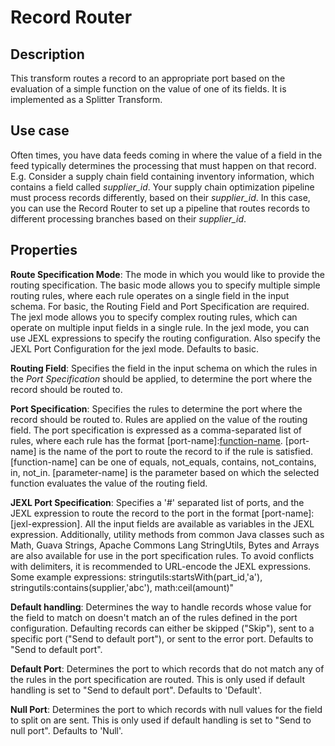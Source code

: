 # Record Router

Description
-----------
This transform routes a record to an appropriate port based on the evaluation of a simple function on the value of one
of its fields. It is implemented as a Splitter Transform.

Use case
--------
Often times, you have data feeds coming in where the value of a field in the feed typically determines the processing
that must happen on that record.
E.g. Consider a supply chain field containing inventory information, which contains a field called *supplier_id*.
Your supply chain optimization pipeline must process records differently, based on their *supplier_id*. In this case,
you can use the Record Router to set up a pipeline that routes records to different processing branches based on their
*supplier_id*.

Properties
----------
**Route Specification Mode**: The mode in which you would like to provide the routing specification. The basic mode
allows you to specify multiple simple routing rules, where each rule operates on a single field in the input schema.
For basic, the Routing Field and Port Specification are required. The jexl mode allows you to specify complex
routing rules, which can operate on multiple input fields in a single rule. In the jexl mode, you can use JEXL
expressions to specify the routing configuration. Also specify the JEXL Port Configuration for the jexl mode.
Defaults to basic.

**Routing Field**: Specifies the field in the input schema on which the rules in the _Port Specification_ should be
applied, to determine the port where the record should be routed to.

**Port Specification**: Specifies the rules to determine the port where the record should be routed to. Rules are
applied on the value of the routing field. The port specification is expressed as a comma-separated list of rules,
where each rule has the format [port-name]:[function-name]([parameter-name]). [port-name] is the name of the port to
route the record to if the rule is satisfied. [function-name] can be one of equals, not_equals, contains, not_contains,
in, not_in. [parameter-name] is the parameter based on which the selected function evaluates the value of the routing
field.

**JEXL Port Specification**: Specifies a '#' separated list of ports, and the JEXL expression to route the record to
the port in the format [port-name]:[jexl-expression]. All the input fields are available as variables in the JEXL
expression. Additionally, utility methods from common Java classes such as Math, Guava Strings, Apache Commons Lang
StringUtils, Bytes and Arrays are also available for use in the port specification rules. To avoid conflicts with
delimiters, it is recommended to URL-encode the JEXL expressions. Some example expressions:
stringutils:startsWith(part_id,'a'), stringutils:contains(supplier,'abc'), math:ceil(amount)"

**Default handling**: Determines the way to handle records whose value for the field to match on doesn't match an of
the rules defined in the port configuration. Defaulting records can either be skipped ("Skip"), sent to a specific port
("Send to default port"), or sent to the error port. Defaults to "Send to default port".

**Default Port**: Determines the port to which records that do not match any of the rules in the port specification
are routed. This is only used if default handling is set to "Send to default port". Defaults to 'Default'.

**Null Port**: Determines the port to which records with null values for the field to split on are sent. This is only
used if default handling is set to "Send to null port". Defaults to 'Null'.
